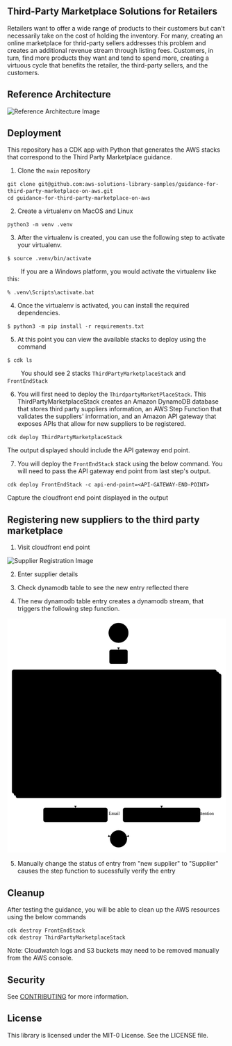 ## Third-Party Marketplace Solutions for Retailers

Retailers want to offer a wide range of products to their customers but can't necessarily take on the cost of holding the inventory. For many, creating an online marketplace for thrid-party sellers addresses this problem and creates an additional revenue stream through listing fees. Customers, in turn, find more products they want and tend to spend more, creating a virtuous cycle that benefits the retailer, the third-party sellers, and the customers. 

## Reference Architecture

![Reference Architecture Image](/assets/images/referencearchitecture.svg)

## Deployment

This repository has a CDK app with Python that generates the AWS stacks that
correspond to the Third Party Marketplace guidance. 

1. Clone the `main` repository
```
git clone git@github.com:aws-solutions-library-samples/guidance-for-third-party-marketplace-on-aws.git
cd guidance-for-third-party-marketplace-on-aws
```
2. Create a virtualenv on MacOS and Linux
```
python3 -m venv .venv
```

3. After the virtualenv is created, you can use the following step to activate your virtualenv.
```
$ source .venv/bin/activate
```
&nbsp;&nbsp;&nbsp;&nbsp;&nbsp;&nbsp;&nbsp;&nbsp;If you are a Windows platform, you would activate the virtualenv like this:
```
% .venv\Scripts\activate.bat
```
4. Once the virtualenv is activated, you can install the required dependencies.
```
$ python3 -m pip install -r requirements.txt
```
5. At this point you can view the available stacks to deploy using the command

```
$ cdk ls
```
&nbsp;&nbsp;&nbsp;&nbsp;&nbsp;&nbsp;&nbsp;&nbsp;You should see 2 stacks `ThirdPartyMarketplaceStack` 
and `FrontEndStack` 

6. You will first need to deploy the `ThirdpartyMarketPlaceStack`. 
This ThirdPartyMarketplaceStack creates an Amazon DynamoDB database that stores 
third party suppliers information, an AWS Step Function that validates the 
suppliers' information, and an Amazon API gateway that exposes APIs that allow for 
new suppliers to be registered. 

```
cdk deploy ThirdPartyMarketplaceStack
```
The output displayed should include the API gateway end point. 

7. You will deploy the `FrontEndStack` stack using the below command. You will need 
to pass the API gateway end point from last step's output. 

```
cdk deploy FrontEndStack -c api-end-point=<API-GATEWAY-END-POINT>
```

Capture the cloudfront end point displayed in the output

## Registering new suppliers to the third party marketplace

1. Visit cloudfront end point

![Supplier Registration Image](/assets/images/supplierregistration_website.svg)

2. Enter supplier details

3. Check dynamodb table to see the new entry reflected there

4. The new dynamodb table entry creates a dynamodb stream, that
triggers the following step function.

![Step Function Image](/assets/images/stepfunctions_graph.svg)

5. Manually change the status of entry from "new supplier" to 
"Supplier" causes the step function to sucessfully verify the entry


## Cleanup
After testing the guidance, you will be able to clean up the AWS resources using the below commands
```
cdk destroy FrontEndStack
cdk destroy ThirdPartyMarketplaceStack
```

Note: Cloudwatch logs and S3 buckets may need to be removed manually 
from the AWS console. 

## Security

See [CONTRIBUTING](CONTRIBUTING.md#security-issue-notifications) for more information.

## License

This library is licensed under the MIT-0 License. See the LICENSE file.

